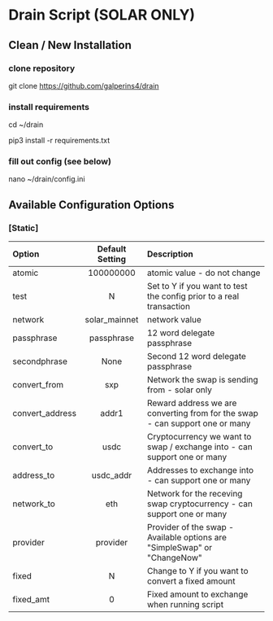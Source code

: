# Drain Script (SOLAR ONLY)

## Clean / New Installation
### clone repository
git clone https://github.com/galperins4/drain
### install requirements
cd ~/drain

pip3 install -r requirements.txt
### fill out config (see below)
nano ~/drain/config.ini

## Available Configuration Options 
### [Static]
| Option | Default Setting | Description | 
| :--- | :---: | :--- |
| atomic | 100000000 | atomic value - do not change |
| test | N | Set to Y if you want to test the config prior to a real transaction |
| network | solar_mainnet | network value |
| passphrase | passphrase | 12 word delegate passphrase |
| secondphrase | None | Second 12 word delegate passphrase |
| convert_from | sxp | Network the swap is sending from - solar only |
| convert_address | addr1 | Reward address we are converting from for the swap - can support one or many|
| convert_to | usdc | Cryptocurrency we want to swap / exchange into - can support one or many |
| address_to | usdc_addr | Addresses to exchange into - can support one or many |
| network_to | eth | Network for the receving swap cryptocurrency - can support one or many |
| provider | provider | Provider of the swap - Available options are "SimpleSwap" or "ChangeNow" |
| fixed | N | Change to Y if you want to convert a fixed amount |
| fixed_amt | 0 | Fixed amount to exchange when running script |
